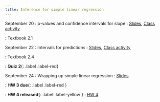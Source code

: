 ```yaml
---
title: Inference for simple linear regression
---
```


September 20
: p-values and confidence intervals for slope
  : [Slides](https://sta112-f21.github.io/slides/lecture_13.html), [Class activity](https://sta112-f21.github.io/class_activities/ca_lecture_13.html)
  
: Textbook 2.1

September 22
: Intervals for predictions
  : [Slides](https://sta112-f21.github.io/slides/lecture_14.html), [Class activity](https://sta112-f21.github.io/class_activities/ca_lecture_14.html)

: Textbook 2.4
  
: **Quiz 2**{: .label .label-red}

September 24
: Wrapping up simple linear regression
  : [Slides](https://sta112-f21.github.io/slides/lecture_15.html)

: **HW 3 due**{: .label .label-red }

: **HW 4 released**{: .label .label-yellow }
  : [HW 4](https://sta112-f21.github.io/homework/homework_4.html)
